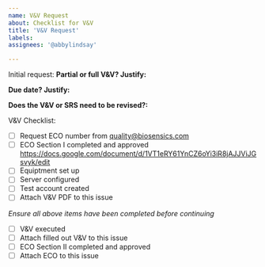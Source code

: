 ```yaml
---
name: V&V Request
about: Checklist for V&V
title: 'V&V Request'
labels: 
assignees: '@abbylindsay'

---
```

Initial request:
**Partial or full V&V? Justify:**

**Due date? Justify:**

**Does the V&V or SRS need to be revised?:**


V&V Checklist:
- [ ] Request ECO number from quality@biosensics.com
- [ ] ECO Section I completed and approved https://docs.google.com/document/d/1VT1eRY61YnCZ6oYi3iR8jAJJViJGsvyk/edit
- [ ] Equiptment set up
- [ ] Server configured
- [ ] Test account created
- [ ] Attach V&V PDF to this issue

*Ensure all above items have been completed before continuing*
- [ ] V&V executed
- [ ] Attach filled out V&V to this issue
- [ ] ECO Section II completed and approved
- [ ] Attach ECO to this issue
